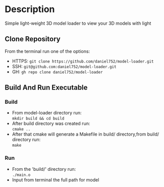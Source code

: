 # Description
Simple light-weight 3D model loader to view your 3D models with light

## Clone Repository
From the terminal run one of the options:<br>
- HTTPS: ``git clone https://github.com/daniel752/model-loader.git``<br>
- SSH: ``git@github.com:daniel752/model-loader.git``
- GH: ``gh repo clone daniel752/model-loader``

## Build And Run Executable
### Build
- From model-loader directory run: <br>
``mkdir build && cd build``<br>
- After build directory was created run:<br>
``cmake ..``<br>
- After that cmake will generate a Makefile in build/ directory,from build/ directory run:<br>
 ``make``<br>
### Run
- From the 'build/' directory run:<br>
``./main.o``
- Input from terminal the full path for model
